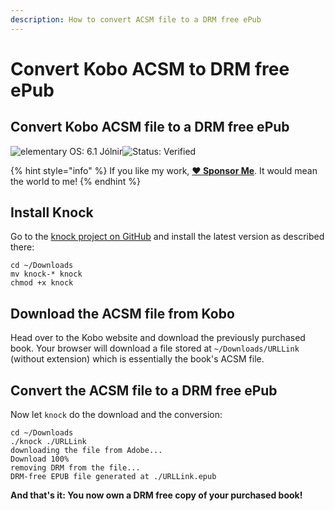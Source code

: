 ```yaml
---
description: How to convert ACSM file to a DRM free ePub
---
```


# Convert Kobo ACSM to DRM free ePub

## Convert Kobo ACSM file to a DRM free ePub

<img src="https://img.shields.io/badge/elementary%C2%A0OS-6%20J%C3%B3lnir-007aff" alt="elementary OS: 6.1 Jólnir" data-size="original"><img src="https://img.shields.io/badge/status-verified-58c633" alt="Status: Verified" data-size="original">

{% hint style="info" %}
If you like my work, [**❤️ Sponsor Me**](https://github.com/sponsors/marbetschar). It would mean the world to me!
{% endhint %}

## Install Knock

Go to the [knock project on GitHub](https://github.com/BentonEdmondson/knock) and install the latest version as described there:

```
cd ~/Downloads
mv knock-* knock
chmod +x knock
```

## Download the ACSM file from Kobo

Head over to the Kobo website and download the previously purchased book. Your browser will download a file stored at `~/Downloads/URLLink` (without extension) which is essentially the book's ACSM file.

## Convert the ACSM file to a DRM free ePub

Now let `knock` do the download and the conversion:

```
cd ~/Downloads
./knock ./URLLink
downloading the file from Adobe...
Download 100%
removing DRM from the file...
DRM-free EPUB file generated at ./URLLink.epub
```

**And that's it: You now own a DRM free copy of your purchased book!**
